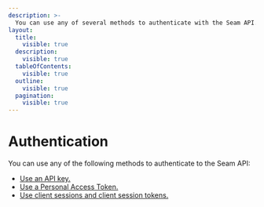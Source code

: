 ```yaml
---
description: >-
  You can use any of several methods to authenticate with the Seam API.
layout:
  title:
    visible: true
  description:
    visible: true
  tableOfContents:
    visible: true
  outline:
    visible: true
  pagination:
    visible: true
---
```


# Authentication

You can use any of the following methods to authenticate to the Seam API:

* [Use an API key.](../workspaces/api-keys.md)
* [Use a Personal Access Token.](../workspaces/personal-access-tokens.md)
* [Use client sessions and client session tokens.](../workspaces/client-session-tokens.md)